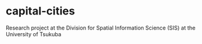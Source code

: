 capital-cities
==============

Research project at the Division for Spatial Information Science (SIS) at the University of Tsukuba
